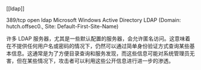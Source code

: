 [[ldap]]

389/tcp open ldap Microsoft Windows Active Directory LDAP (Domain: hutch.offsec0., Site: Default-First-Site-Name)

许多 LDAP 服务器，尤其是一些默认配置的服务器，会允许匿名访问。这意味着在不提供任何用户名或密码的情况下，仍然可以通过简单身份验证方式查询某些基本信息。这通常是为了方便目录查询和服务发现，而这些信息可能对系统管理员无害，但在某些情况下，攻击者可以利用这些公开信息进行进一步的渗透。
